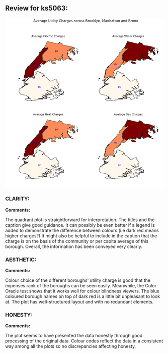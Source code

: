 ## Review for ks5063:

![Alt Text](https://github.com/karansaini282/PUI2018_ks5063/blob/master/HW8_ks5063/HW8.png)
      

### CLARITY: 

**Comments:** 

The quadrant plot is straightforward for interpretation. The titles and the caption give good guidance. 
It can possibly be even better if a legend is added to demonstrate the difference between colours (i.e dark red means higher charges?).It might also be helpful to include in the caption that the charge is on the basis of the community or per capita average of this borough.
Overall, the information has been conveyed very clearly.



### AESTHETIC: 

**Comments:** 

Colour choice of the different boroughs' utility charge is good that the expenses rank of the boroughs can be seen easily. Meanwhile, the Color Oracle test shows that it works well for colour blindness viewers. The blue coloured borough names on top of dark red is a little bit unpleasant to look at. The plot has well-structured layout and with no redundant elements. 


### HONESTY: 

**Comments:** 

The plot seems to have presented the data honestly through good processing of the original data. Colour codes reflect the data in a consistent way among all the plots so no discrepancies affecting honesty.
